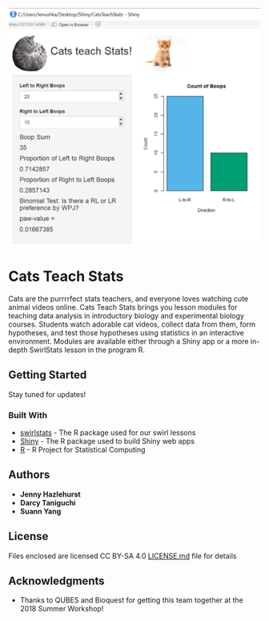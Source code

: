 ![Shiny app example](Media_Files/cat_second.png?raw=true "Shiny app example")

# Cats Teach Stats

Cats are the purrrrfect stats teachers, and everyone loves watching cute animal videos online. Cats Teach Stats brings you lesson modules for teaching data analysis in introductory biology and experimental biology courses. Students watch adorable cat videos, collect data from them, form hypotheses, and test those hypotheses using statistics in an interactive environment. Modules are available either through a Shiny app or a more in-depth SwirlStats lesson in the program R.

## Getting Started

Stay tuned for updates!

### Built With

* [swirlstats](https://swirlstats.com/) - The R package used for our swirl lessons
* [Shiny](http://shiny.rstudio.com) - The R package used to build Shiny web apps
* [R](https://www.r-project.org/) - R Project for Statistical Computing

## Authors

* **Jenny Hazlehurst**
* **Darcy Taniguchi**
* **Suann Yang**

## License

Files enclosed are licensed CC BY-SA 4.0 [LICENSE.md](/Swirl_lessons/License.txt) file for details

## Acknowledgments

* Thanks to QUBES and Bioquest for getting this team together at the 2018 Summer Workshop!
